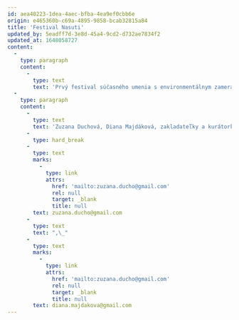 ```yaml
---
id: aea40223-1dea-4aec-bfba-4ea9ef0cbb6e
origin: e465360b-c69a-4895-9858-bcab32815a84
title: 'Festival Nasuti'
updated_by: 5eadff7d-3e8d-45a4-9cd2-d732ae7834f2
updated_at: 1648058727
content:
  -
    type: paragraph
    content:
      -
        type: text
        text: 'Prvý festival súčasného umenia s environmentálnym zameraním a každý rok inou ekologickou témou. Spájame kreativitu, umenie, dizajn, inovácie a ekologické myslenie. Zámerom festivalu je zvyšovať povedomie o aktuálnych ekologických problémoch a ich možných riešeniach.'
  -
    type: paragraph
    content:
      -
        type: text
        text: 'Zuzana Duchová, Diana Majdáková, zakladateľky a kurátorky festivalu'
      -
        type: hard_break
      -
        type: text
        marks:
          -
            type: link
            attrs:
              href: 'mailto:zuzana.ducho@gmail.com'
              rel: null
              target: _blank
              title: null
        text: zuzana.ducho@gmail.com
      -
        type: text
        text: ",\_"
      -
        type: text
        marks:
          -
            type: link
            attrs:
              href: 'mailto:zuzana.ducho@gmail.com'
              rel: null
              target: _blank
              title: null
        text: diana.majdakova@gmail.com
---
```

